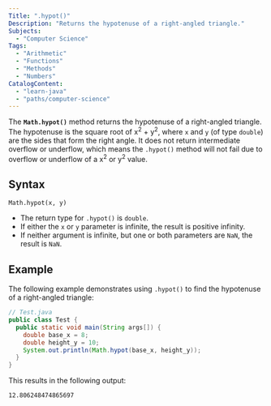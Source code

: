 ```yaml
---
Title: ".hypot()"
Description: "Returns the hypotenuse of a right-angled triangle."
Subjects:
  - "Computer Science"
Tags:
  - "Arithmetic"
  - "Functions"
  - "Methods"
  - "Numbers"
CatalogContent:
  - "learn-java"
  - "paths/computer-science"
---
```


The **`Math.hypot()`** method returns the hypotenuse of a right-angled triangle. The hypotenuse is the square root of x<sup>2</sup> + y<sup>2</sup>, where `x` and `y` (of type `double`) are the sides that form the right angle. It does not return intermediate overflow or underflow, which means the `.hypot()` method will not fail due to overflow or underflow of a x<sup>2</sup> or y<sup>2</sup> value.

## Syntax

```pseudo
Math.hypot(x, y)
```

- The return type for `.hypot()` is `double`.
- If either the `x` or `y` parameter is infinite, the result is positive infinity.
- If neither argument is infinite, but one or both parameters are `NaN`, the result is `NaN`.

## Example

The following example demonstrates using `.hypot()` to find the hypotenuse of a right-angled triangle:

```java
// Test.java
public class Test {
  public static void main(String args[]) {
    double base_x = 8;
    double height_y = 10;
    System.out.println(Math.hypot(base_x, height_y));
  }
}
```

This results in the following output:

```shell
12.806248474865697
```
